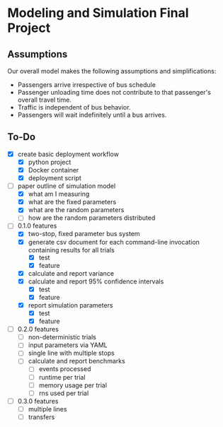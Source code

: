 # Modeling and Simulation Final Project

## Assumptions

Our overall model makes the following assumptions and simplifications:
- Passengers arrive irrespective of bus schedule
- Passenger unloading time does not contribute to that passenger's
  overall travel time.
- Traffic is independent of bus behavior.
- Passengers will wait indefinitely until a bus arrives.

## To-Do

- [X] create basic deployment workflow
  - [X] python project
  - [X] Docker container
  - [X] deployment script
- [ ] paper outline of simulation model
  - [X] what am I measuring
  - [X] what are the fixed parameters
  - [X] what are the random parameters
  - [ ] how are the random parameters distributed
- [ ] 0.1.0 features
  - [X] two-stop, fixed parameter bus system
  - [X] generate csv document for each command-line invocation
    containing results for all trials
    - [X] test
    - [X] feature
  - [X] calculate and report variance
  - [X] calculate and report 95% confidence intervals
    - [X] test
    - [X] feature
  - [X] report simulation parameters
    - [X] test
    - [X] feature
- [ ] 0.2.0 features
  - [ ] non-deterministic trials
  - [ ] input parameters via YAML
  - [ ] single line with multiple stops
  - [ ] calculate and report benchmarks
    - [ ] events processed
    - [ ] runtime per trial
    - [ ] memory usage per trial
    - [ ] rns used per trial
- [ ] 0.3.0 features
  - [ ] multiple lines
  - [ ] transfers
